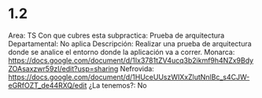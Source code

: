 # 1.2

Area: TS
Con que cubres esta subpractica: Prueba de arquitectura
Departamental: No aplica
Descripción: Realizar una prueba de arquitectura donde se analice el entorno donde la aplicación va a correr.
Monarca: https://docs.google.com/document/d/1Ix3781tZV4ucq3b2ikmf9h4NZx9BdyZOAsaxzwr59zI/edit?usp=sharing
Nefrovida: https://docs.google.com/document/d/1HUceUUszWIXxZlutNnlBc_s4CJW-eGRfOZT_de44RXQ/edit
¿La tenemos?: No